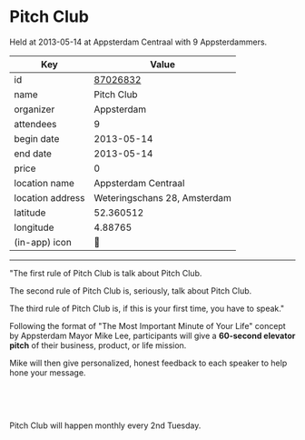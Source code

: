 # Pitch Club
Held at 2013-05-14 at Appsterdam Centraal with 9 Appsterdammers.
        
|Key|Value
|---|---|
|id|[87026832](https://www.meetup.com/appsterdam/events/87026832/)|
|name|Pitch Club|
|organizer|Appsterdam|
|attendees|9|
|begin date|2013-05-14|
|end date|2013-05-14|
|price|0|
|location name|Appsterdam Centraal|
|location address|Weteringschans 28, Amsterdam|
|latitude|52.360512|
|longitude|4.88765|
|(in-app) icon|🎤|

---

"The first rule of Pitch Club is talk about Pitch Club.

The second rule of Pitch Club is, seriously, talk about Pitch Club.

The third rule of Pitch Club is, if this is your first time, you have to speak."

Following the format of "The Most Important Minute of Your Life" concept by Appsterdam Mayor Mike Lee, participants will give a **60-second elevator pitch** of their business, product, or life mission.

Mike will then give personalized, honest feedback to each speaker to help hone your message.

 

 

Pitch Club will happen monthly every 2nd Tuesday.


